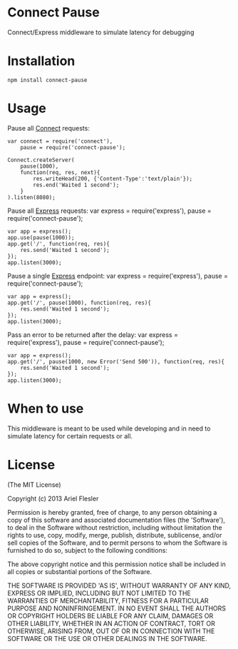 Connect Pause
=============

Connect/Express middleware to simulate latency for debugging

Installation
===

    npm install connect-pause

Usage
===

Pause all [Connect](http://github.com/senchalabs/connect) requests:

    var connect = require('connect'),
        pause = require('connect-pause');

    Connect.createServer(
        pause(1000),
        function(req, res, next){
            res.writeHead(200, {'Content-Type':'text/plain'});
            res.end('Waited 1 second');
        }
    ).listen(8080);

Pause all [Express](https://github.com/visionmedia/express) requests:
 	var express = require('express'),
        pause = require('connect-pause');

    var app = express();
    app.use(pause(1000));
	app.get('/', function(req, res){
		res.send('Waited 1 second');
	});
	app.listen(3000);

Pause a single [Express](https://github.com/visionmedia/express) endpoint:
 	var express = require('express'),
        pause = require('connect-pause');

    var app = express();
	app.get('/', pause(1000), function(req, res){
		res.send('Waited 1 second');
	});
	app.listen(3000);

Pass an error to be returned after the delay:
 	var express = require('express'),
        pause = require('connect-pause');

    var app = express();
	app.get('/', pause(1000, new Error('Send 500')), function(req, res){
		res.send('Waited 1 second');
	});
	app.listen(3000);

When to use
===

This middleware is meant to be used while developing and in need to simulate latency for certain requests or all.

License 
===

(The MIT License)

Copyright (c) 2013 Ariel Flesler

Permission is hereby granted, free of charge, to any person obtaining
a copy of this software and associated documentation files (the
'Software'), to deal in the Software without restriction, including
without limitation the rights to use, copy, modify, merge, publish,
distribute, sublicense, and/or sell copies of the Software, and to
permit persons to whom the Software is furnished to do so, subject to
the following conditions:

The above copyright notice and this permission notice shall be
included in all copies or substantial portions of the Software.

THE SOFTWARE IS PROVIDED 'AS IS', WITHOUT WARRANTY OF ANY KIND,
EXPRESS OR IMPLIED, INCLUDING BUT NOT LIMITED TO THE WARRANTIES OF
MERCHANTABILITY, FITNESS FOR A PARTICULAR PURPOSE AND NONINFRINGEMENT.
IN NO EVENT SHALL THE AUTHORS OR COPYRIGHT HOLDERS BE LIABLE FOR ANY
CLAIM, DAMAGES OR OTHER LIABILITY, WHETHER IN AN ACTION OF CONTRACT,
TORT OR OTHERWISE, ARISING FROM, OUT OF OR IN CONNECTION WITH THE
SOFTWARE OR THE USE OR OTHER DEALINGS IN THE SOFTWARE.
